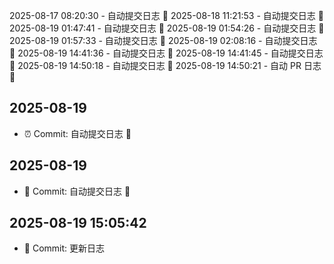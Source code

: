 2025-08-17 08:20:30 - 自动提交日志 🌱
2025-08-18 11:21:53 - 自动提交日志 🌱
2025-08-19 01:47:41 - 自动提交日志 🌱
2025-08-19 01:54:26 - 自动提交日志 🌱
2025-08-19 01:57:33 - 自动提交日志 🌱
2025-08-19 02:08:16 - 自动提交日志 🌱
2025-08-19 14:41:36 - 自动提交日志 🌱
2025-08-19 14:41:45 - 自动提交日志 🌱
2025-08-19 14:50:18 - 自动提交日志 🌱
2025-08-19 14:50:21 - 自动 PR 日志 🌱
## 2025-08-19
- ⏰ Commit: 自动提交日志 🌱
## 2025-08-19
- 📝 Commit: 自动提交日志 🌱

## 2025-08-19 15:05:42
- 📝 Commit: 更新日志
